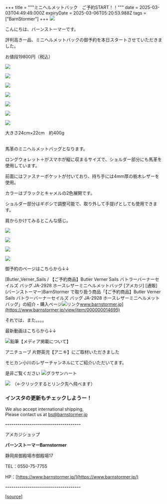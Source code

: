 +++
title = """ミニヘルメットバック　ご予約START！！"""
date = 2025-03-03T04:49:49.000Z
expiryDate = 2025-03-06T05:20:53.988Z
tags = ["BarnStormer"]
+++
[![](https://stat.ameba.jp/user_images/20231023/16/barnstormer-go/b2/03/p/o0420015015354743273.png)](https://ameblo.jp/barnstormer-go/entry-12825670498.html)

こんにちは、バーンストーマーです。

評判高き一品、ミニヘルメットバックの御予約を本日スタートさせていただきました。

お値段19800円（税込）

[![](https://stat.ameba.jp/user_images/20250303/13/barnstormer-go/4b/90/j/o0467070115550459714.jpg)](https://stat.ameba.jp/user_images/20250303/13/barnstormer-go/4b/90/j/o0467070115550459714.jpg)

[![](https://stat.ameba.jp/user_images/20250303/13/barnstormer-go/0b/89/j/o0466070015550459715.jpg)](https://stat.ameba.jp/user_images/20250303/13/barnstormer-go/0b/89/j/o0466070015550459715.jpg)

[![](https://stat.ameba.jp/user_images/20250303/13/barnstormer-go/f0/c3/j/o0466070015550459716.jpg)](https://stat.ameba.jp/user_images/20250303/13/barnstormer-go/f0/c3/j/o0466070015550459716.jpg)

[![](https://stat.ameba.jp/user_images/20250303/13/barnstormer-go/24/62/j/o0466070015550459717.jpg)](https://stat.ameba.jp/user_images/20250303/13/barnstormer-go/24/62/j/o0466070015550459717.jpg)

[![](https://stat.ameba.jp/user_images/20250303/13/barnstormer-go/89/91/j/o0467070115550459719.jpg)](https://stat.ameba.jp/user_images/20250303/13/barnstormer-go/89/91/j/o0467070115550459719.jpg)

[![](https://stat.ameba.jp/user_images/20250303/13/barnstormer-go/ae/f4/j/o0466070015550459720.jpg)](https://stat.ameba.jp/user_images/20250303/13/barnstormer-go/ae/f4/j/o0466070015550459720.jpg)

[![](https://stat.ameba.jp/user_images/20250303/13/barnstormer-go/27/97/j/o0466070015550459722.jpg)](https://stat.ameba.jp/user_images/20250303/13/barnstormer-go/27/97/j/o0466070015550459722.jpg)

大きさ24cm×22cm　約400g  
 

馬革のミニヘルメットバッグとなります。

  
ロングウォレット＋がスマホが縦に収まるサイズで、ショルダー部分にも馬革を使用しています。

  
前面にはファスナーポケットが付いており、持ち手には4mm厚の栃木レザーを使用。

  
カラーはブラックとキャメルの2色展開です。

ショルダー部分はギボシで調整可能で、取り外して手提げとしても使用できます。

肩からかけてみるとこんな感じ。

[![](https://stat.ameba.jp/user_images/20250303/13/barnstormer-go/b8/6b/j/o0466070015550461055.jpg)](https://stat.ameba.jp/user_images/20250303/13/barnstormer-go/b8/6b/j/o0466070015550461055.jpg)

[![](https://stat.ameba.jp/user_images/20250303/13/barnstormer-go/3b/85/j/o0466070015550461056.jpg)](https://stat.ameba.jp/user_images/20250303/13/barnstormer-go/3b/85/j/o0466070015550461056.jpg)

[![](https://stat.ameba.jp/user_images/20250303/13/barnstormer-go/f4/34/j/o0466070015550461057.jpg)](https://stat.ameba.jp/user_images/20250303/13/barnstormer-go/f4/34/j/o0466070015550461057.jpg)

[![](https://stat.ameba.jp/user_images/20250303/13/barnstormer-go/28/14/j/o0466070015550461058.jpg)](https://stat.ameba.jp/user_images/20250303/13/barnstormer-go/28/14/j/o0466070015550461058.jpg)

御予約のページはこちらから↓↓

[Butler\_Verner\_Sails / 【ご予約商品】Butler Verner Sails バトラーバーナーセイルズ バッグ JA-2928 ホースレザーミニヘルメットバッグ \[アメカジ\] \[通販\](バーンストーマー)BarnStormer で取り扱う商品「【ご予約商品】Butler Verner Sails バトラーバーナーセイルズ バッグ JA-2928 ホースレザーミニヘルメットバッグ」の紹介・購入ページ![リンク](https://c.stat100.ameba.jp/ameblo/symbols/v3.20.0/svg/gray/editor_link.svg)www.barnstormer.jp](https://www.barnstormer.jp/view/item/000000014695)

それでは、また。。。。

最新動画はこちらから↓↓

![鉛筆](https://stat100.ameba.jp/blog/ucs/img/char/char3/519.png)【メディア掲載について】

アニチューブ 片野英児【アニキ】にご取材いただきました

モヒカン小川のレザーチャンネルにてご紹介いただいてます。

是非ご覧ください ![グラサンハート](https://stat100.ameba.jp/blog/ucs/img/char/char3/148.png)

[![](https://stat.ameba.jp/user_images/20230412/16/barnstormer-go/6a/23/p/o0108010815269242493.png)](https://www.instagram.com/barnstormer_daily/)　（←クリックするとリンク先へ飛べます）

### インスタの更新もチェックしようー！

We also accept international shipping,  
Please contact us at bs@barnstormer.jp

**\-------------------------------------**

アメカジショップ

**バーンストーマーBarnstormer**

静岡県御殿場市御殿場17

TEL：0550-75-7755

HP：[https://www.barnstormer.jp/](https://www.barnstormer.jp/)

**\-------------------------------------**

[[source]](https://ameblo.jp/barnstormer-go/entry-12888509255.html)
